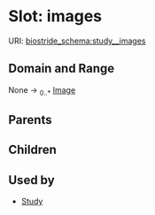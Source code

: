 
# Slot: images



URI: [biostride_schema:study__images](https://w3id.org/biostride/schema/study__images)


## Domain and Range

None &#8594;  <sub>0..\*</sub> [Image](Image.md)

## Parents


## Children


## Used by

 * [Study](Study.md)
